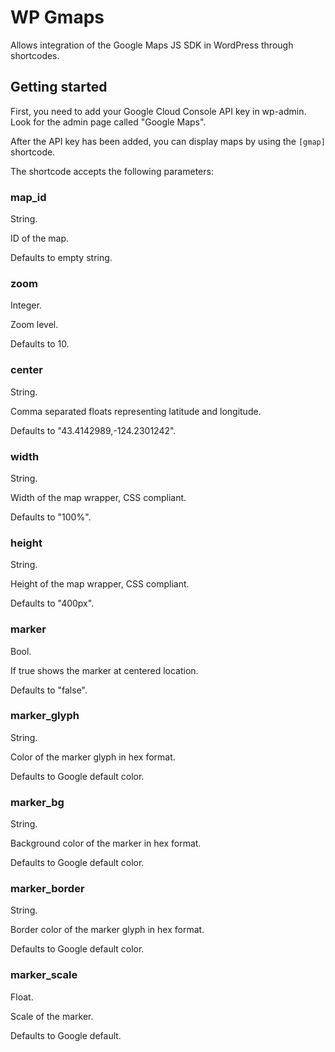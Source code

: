 # WP Gmaps

Allows integration of the Google Maps JS SDK in WordPress through shortcodes.

## Getting started

First, you need to add your Google Cloud Console API key in wp-admin. Look for the admin page called "Google Maps".

After the API key has been added, you can display maps by using the `[gmap]` shortcode.

The shortcode accepts the following parameters:

### map_id

String.

ID of the map.

Defaults to empty string.

### zoom

Integer.

Zoom level.

Defaults to 10.

### center

String.

Comma separated floats representing latitude and longitude.

Defaults to "43.4142989,-124.2301242".

### width

String.

Width of the map wrapper, CSS compliant.

Defaults to "100%".

### height

String.

Height of the map wrapper, CSS compliant.

Defaults to "400px".

### marker

Bool.

If true shows the marker at centered location.

Defaults to "false".

### marker_glyph

String.

Color of the marker glyph in hex format.

Defaults to Google default color.

### marker_bg

String.

Background color of the marker in hex format.

Defaults to Google default color.

### marker_border

String.

Border color of the marker glyph in hex format.

Defaults to Google default color.

### marker_scale

Float.

Scale of the marker.

Defaults to Google default.
